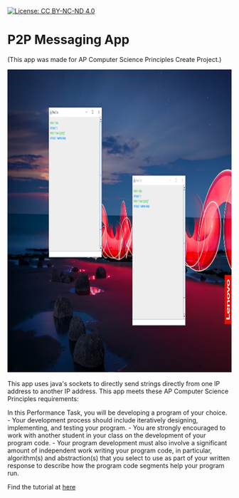 [![License: CC BY-NC-ND 4.0](https://img.shields.io/badge/License-CC%20BY--NC--ND%204.0-lightgrey.svg)](https://creativecommons.org/licenses/by-nc-nd/4.0/)

# P2P Messaging App
(This app was made for AP Computer Science Principles Create Project.)
  
  <img src="P2P_App.png" width="2560" height="680" />
  
  
  This app uses java's sockets to directly send strings directly from one IP address to another IP address. This app meets these AP Computer Science Principles requirements:
 
  In this Performance Task, you will be developing a program of your choice. 
    - Your development process should include iteratively designing, implementing, and testing your program. 
    - You are strongly encouraged to work with another student in your class on the development of your program code. 
    - Your program development must also involve a significant amount of independent work writing your program code, in particular, algorithm(s) and abstraction(s) that you select to use as part of your written response to describe how the program code segments help your program run.


  
Find the tutorial at [here](https://youtu.be/SLlduIVlykE)
  
